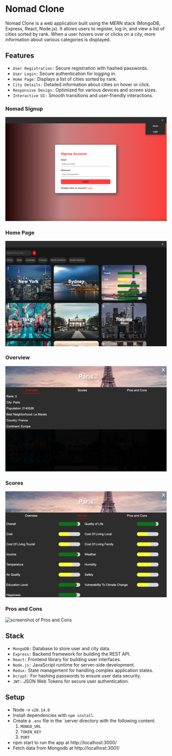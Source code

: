 # Nomad Clone

Nomad Clone is a web application built using the MERN stack (MongoDB, Express, React, Node.js). It allows users to register, log in, and view a list of cities sorted by rank. When a user hovers over or clicks on a city, more information about various categories is displayed.

## Features

- `User Registration:` Secure registration with hashed passwords.
- `User Login:` Secure authentication for logging in.
- `Home Page:` Displays a list of cities sorted by rank.
- `City Details:` Detailed information about cities on hover or click.
- `Responsive Design:` Optimized for various devices and screen sizes.
- `Interactive UI:` Smooth transitions and user-friendly interactions.

### Nomad Signup

![screenshot of Signup](https://github.com/Arie139/Nomad-Clone/blob/main/server/docs/signup.png?raw=true)

### Home Page

![screenshot of Home Page](https://github.com/Arie139/Nomad-Clone/blob/main/server/docs/home_page.png?raw=true)

### Overview

![screenshot of Overview](https://github.com/Arie139/Nomad-Clone/blob/main/server/docs/overview.png?raw=true)

### Scores

![screenshot of Scores](https://github.com/Arie139/Nomad-Clone/blob/main/server/docs/scores.png?raw=true)

### Pros and Cons

![screenshot of Pros and Cons](https://github.com/Arie139/scheduler/blob/master/docs/pro_con.png?raw=true)

## Stack

- `MongoDB:` Database to store user and city data.
- `Express:` Backend framework for building the REST API.
- `React:` Frontend library for building user interfaces.
- `Node.js:` JavaScript runtime for server-side development.
- `Redux:` State management for handling complex application states.
- `bcrypt:` For hashing passwords to ensure user data security.
- `JWT:` JSON Web Tokens for secure user authentication.

## Setup

- Node -v `v20.14.0`
- Install dependencies with `npm install`.
- Create a `.env` file in the `server directory with the following content:
  1. `MONGO_URL`
  2. `TOKEN_KEY`
  3. `PORT`
- npm start to run the app at http://localhost:3000/
- Fetch data from Mongodb at http://localhost:3001/
